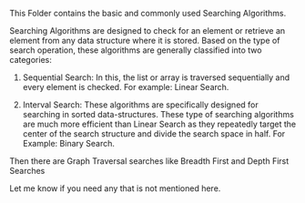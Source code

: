 This Folder contains the basic and commonly used Searching Algorithms.

Searching Algorithms are designed to check for an element or retrieve an element from any data structure where it is stored. Based on the type of search operation, these algorithms are generally classified into two categories:

  1. Sequential Search: In this, the list or array is traversed sequentially and every element is checked. For example: Linear Search.

  2. Interval Search: These algorithms are specifically designed for searching in sorted data-structures. These type of searching algorithms are much more efficient than Linear Search as they repeatedly target the center of the search structure and divide the search space in half. For Example: Binary Search.
  
Then there are Graph Traversal searches like Breadth First and Depth First Searches


Let me know if you need any that is not mentioned here.
